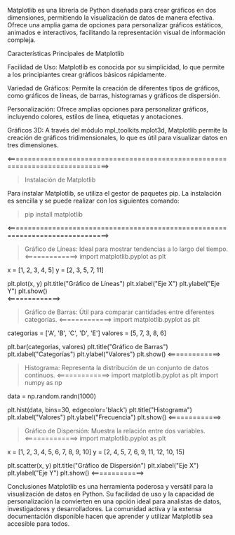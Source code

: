 Matplotlib es una librería de Python diseñada para crear gráficos en dos dimensiones, permitiendo la visualización de datos de manera efectiva. Ofrece una amplia gama de opciones para personalizar gráficos estáticos, animados e interactivos, facilitando la representación visual de información compleja.

Características Principales de Matplotlib

Facilidad de Uso: Matplotlib es conocida por su simplicidad, lo que permite a los principiantes crear gráficos básicos rápidamente.

Variedad de Gráficos: Permite la creación de diferentes tipos de gráficos, como gráficos de líneas, de barras, histogramas y gráficos de dispersión.

Personalización: Ofrece amplias opciones para personalizar gráficos, incluyendo colores, estilos de línea, etiquetas y anotaciones.

Gráficos 3D: A través del módulo mpl_toolkits.mplot3d, Matplotlib permite la creación de gráficos tridimensionales, lo que es útil para visualizar datos en tres dimensiones.

<===============================================================================>

>   Instalación de Matplotlib

Para instalar Matplotlib, se utiliza el gestor de paquetes pip. La instalación es sencilla y se puede realizar con los siguientes comando:
>  pip install matplotlib

<===============================================================================>

>   Gráfico de Líneas: Ideal para mostrar tendencias a lo largo del tiempo.
<=============>
   import matplotlib.pyplot as plt

   x = [1, 2, 3, 4, 5]
   y = [2, 3, 5, 7, 11]

   plt.plot(x, y)
   plt.title("Gráfico de Líneas")
   plt.xlabel("Eje X")
   plt.ylabel("Eje Y")
   plt.show()   
<=============>


>   Gráfico de Barras: Útil para comparar cantidades entre diferentes categorías.
<=============>
   import matplotlib.pyplot as plt

   categorias = ['A', 'B', 'C', 'D', 'E']
   valores = [5, 7, 3, 8, 6]

   plt.bar(categorias, valores)
   plt.title("Gráfico de Barras")
   plt.xlabel("Categorías")
   plt.ylabel("Valores")
   plt.show()
<=============>

>   Histograma: Representa la distribución de un conjunto de datos continuos.
<=============>
   import matplotlib.pyplot as plt
   import numpy as np

   data = np.random.randn(1000)

   plt.hist(data, bins=30, edgecolor='black')
   plt.title("Histograma")
   plt.xlabel("Valores")
   plt.ylabel("Frecuencia")
   plt.show()
<=============>

>   Gráfico de Dispersión: Muestra la relación entre dos variables.
<=============>
   import matplotlib.pyplot as plt

   x = [1, 2, 3, 4, 5, 6, 7, 8, 9, 10]
   y = [2, 4, 5, 7, 6, 9, 11, 12, 10, 15]

   plt.scatter(x, y)
   plt.title("Gráfico de Dispersión")
   plt.xlabel("Eje X")
   plt.ylabel("Eje Y")
   plt.show()
<=============>


Conclusiones
Matplotlib es una herramienta poderosa y versátil para la visualización de datos en Python.
Su facilidad de uso y la capacidad de personalización la convierten en una opción ideal para analistas de datos, investigadores y desarrolladores.
La comunidad activa y la extensa documentación disponible hacen que aprender y utilizar Matplotlib sea accesible para todos.
